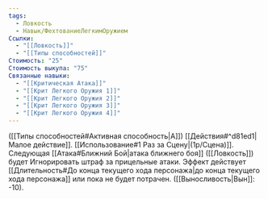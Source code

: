 ```yaml
---
tags:
  - Ловкость
  - Навык/ФехтованиеЛегкимОружием
Ссылки:
  - "[[Ловкость]]"
  - "[[Типы способностей]]"
Стоимость: "25"
Стоимость выкупа: "75"
Связанные навыки:
  - "[[Критическая Атака]]"
  - "[[Крит Легкого Оружия 1]]"
  - "[[Крит Легкого Оружия 2]]"
  - "[[Крит Легкого Оружия 3]]"
  - "[[Крит Легкого Оружия 4]]"
---
```

([[Типы способностей#Активная способность|А]]) [[Действия#^d81ed1|Малое действие]]. [[Использование#1 Раз за Сцену|(1р/Сцена)]]. Следующая [[Атака#Ближний Бой|атака ближнего боя]] ([[Ловкость]]) будет Игнорировать штраф за прицельные атаки. Эффект действует [[Длительность#До конца текущего хода персонажа|до конца текущего хода персонажа]] или пока не будет потрачен. ([[Выносливость|Вын]]: -10).